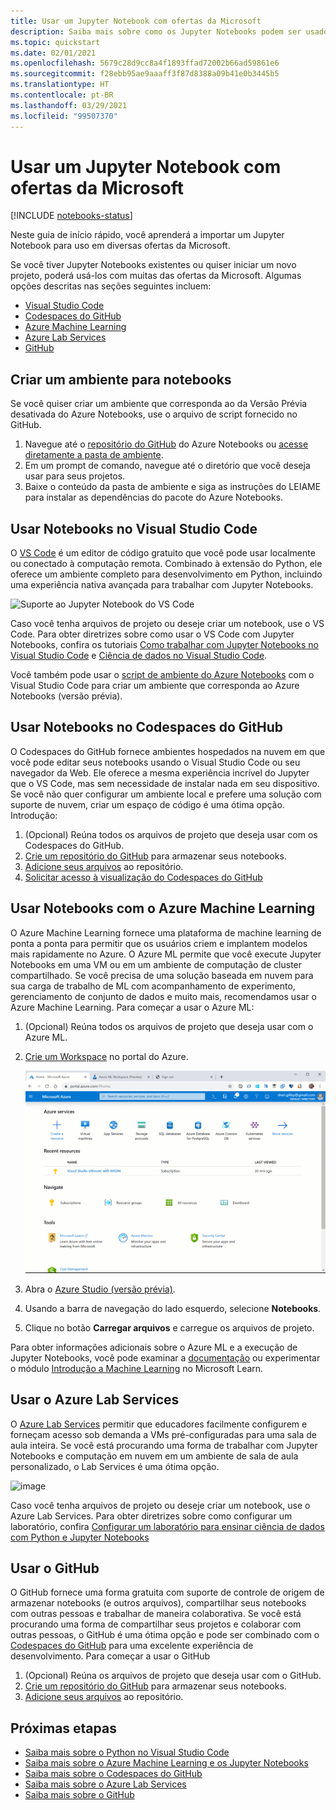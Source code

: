 ```yaml
---
title: Usar um Jupyter Notebook com ofertas da Microsoft
description: Saiba mais sobre como os Jupyter Notebooks podem ser usados com as ofertas da Microsoft.
ms.topic: quickstart
ms.date: 02/01/2021
ms.openlocfilehash: 5679c28d9cc8a4f1893ffad72002b66ad59861e6
ms.sourcegitcommit: f28ebb95ae9aaaff3f87d8388a09b41e0b3445b5
ms.translationtype: HT
ms.contentlocale: pt-BR
ms.lasthandoff: 03/29/2021
ms.locfileid: "99507370"
---
```

# <a name="use-a-jupyter-notebook-with-microsoft-offerings"></a>Usar um Jupyter Notebook com ofertas da Microsoft

[!INCLUDE [notebooks-status](../../includes/notebooks-status.md)]

Neste guia de início rápido, você aprenderá a importar um Jupyter Notebook para uso em diversas ofertas da Microsoft. 

Se você tiver Jupyter Notebooks existentes ou quiser iniciar um novo projeto, poderá usá-los com muitas das ofertas da Microsoft. Algumas opções descritas nas seções seguintes incluem: 
- [Visual Studio Code](#use-notebooks-in-visual-studio-code)
- [Codespaces do GitHub](#use-notebooks-in-github-codespaces)
- [Azure Machine Learning](#use-notebooks-with-azure-machine-learning)
- [Azure Lab Services](#use-azure-lab-services)
- [GitHub](#use-github)

## <a name="create-an-environment-for-notebooks"></a>Criar um ambiente para notebooks

Se você quiser criar um ambiente que corresponda ao da Versão Prévia desativada do Azure Notebooks, use o arquivo de script fornecido no GitHub.

1. Navegue até o [repositório do GitHub](https://github.com/microsoft/AzureNotebooks) do Azure Notebooks ou [acesse diretamente a pasta de ambiente](https://aka.ms/aznbrequirementstxt).
1. Em um prompt de comando, navegue até o diretório que você deseja usar para seus projetos.
1. Baixe o conteúdo da pasta de ambiente e siga as instruções do LEIAME para instalar as dependências do pacote do Azure Notebooks.


## <a name="use-notebooks-in-visual-studio-code"></a>Usar Notebooks no Visual Studio Code

O [VS Code](https://code.visualstudio.com/) é um editor de código gratuito que você pode usar localmente ou conectado à computação remota. Combinado à extensão do Python, ele oferece um ambiente completo para desenvolvimento em Python, incluindo uma experiência nativa avançada para trabalhar com Jupyter Notebooks. 

![Suporte ao Jupyter Notebook do VS Code](media/vs-code-jupyter-notebook.png)

Caso você tenha arquivos de projeto ou deseje criar um notebook, use o VS Code. Para obter diretrizes sobre como usar o VS Code com Jupyter Notebooks, confira os tutoriais [Como trabalhar com Jupyter Notebooks no Visual Studio Code](https://code.visualstudio.com/docs/python/jupyter-support) e [Ciência de dados no Visual Studio Code](https://code.visualstudio.com/docs/python/data-science-tutorial).

Você também pode usar o [script de ambiente do Azure Notebooks](#create-an-environment-for-notebooks) com o Visual Studio Code para criar um ambiente que corresponda ao Azure Notebooks (versão prévia).

## <a name="use-notebooks-in-github-codespaces"></a>Usar Notebooks no Codespaces do GitHub

O Codespaces do GitHub fornece ambientes hospedados na nuvem em que você pode editar seus notebooks usando o Visual Studio Code ou seu navegador da Web. Ele oferece a mesma experiência incrível do Jupyter que o VS Code, mas sem necessidade de instalar nada em seu dispositivo. Se você não quer configurar um ambiente local e prefere uma solução com suporte de nuvem, criar um espaço de código é uma ótima opção. Introdução:
1. (Opcional) Reúna todos os arquivos de projeto que deseja usar com os Codespaces do GitHub.
1. [Crie um repositório do GitHub](https://help.github.com/github/getting-started-with-github/create-a-repo) para armazenar seus notebooks.   
1. [Adicione seus arquivos](https://help.github.com/github/managing-files-in-a-repository/adding-a-file-to-a-repository) ao repositório.
1. [Solicitar acesso à visualização do Codespaces do GitHub](https://github.com/features/codespaces)

## <a name="use-notebooks-with-azure-machine-learning"></a>Usar Notebooks com o Azure Machine Learning

O Azure Machine Learning fornece uma plataforma de machine learning de ponta a ponta para permitir que os usuários criem e implantem modelos mais rapidamente no Azure. O Azure ML permite que você execute Jupyter Notebooks em uma VM ou em um ambiente de computação de cluster compartilhado. Se você precisa de uma solução baseada em nuvem para sua carga de trabalho de ML com acompanhamento de experimento, gerenciamento de conjunto de dados e muito mais, recomendamos usar o Azure Machine Learning. Para começar a usar o Azure ML:

1. (Opcional) Reúna todos os arquivos de projeto que deseja usar com o Azure ML.
1. [Crie um Workspace](../machine-learning/how-to-manage-workspace.md) no portal do Azure.

   ![Criar um workspace](../machine-learning/media/how-to-manage-workspace/create-workspace.gif)
 
1. Abra o [Azure Studio (versão prévia)](https://ml.azure.com/).
1. Usando a barra de navegação do lado esquerdo, selecione **Notebooks**.
1. Clique no botão **Carregar arquivos** e carregue os arquivos de projeto.

Para obter informações adicionais sobre o Azure ML e a execução de Jupyter Notebooks, você pode examinar a [documentação](../machine-learning/how-to-run-jupyter-notebooks.md) ou experimentar o módulo [Introdução a Machine Learning](/learn/modules/intro-to-azure-machine-learning-service/) no Microsoft Learn.


## <a name="use-azure-lab-services"></a>Usar o Azure Lab Services

O [Azure Lab Services](https://azure.microsoft.com/services/lab-services/) permitir que educadores facilmente configurem e forneçam acesso sob demanda a VMs pré-configuradas para uma sala de aula inteira. Se você está procurando uma forma de trabalhar com Jupyter Notebooks e computação em nuvem em um ambiente de sala de aula personalizado, o Lab Services é uma ótima opção.

![image](../lab-services/media/tutorial-setup-classroom-lab/new-lab-button.png)

Caso você tenha arquivos de projeto ou deseje criar um notebook, use o Azure Lab Services. Para obter diretrizes sobre como configurar um laboratório, confira [Configurar um laboratório para ensinar ciência de dados com Python e Jupyter Notebooks](../lab-services/class-type-jupyter-notebook.md)

## <a name="use-github"></a>Usar o GitHub

O GitHub fornece uma forma gratuita com suporte de controle de origem de armazenar notebooks (e outros arquivos), compartilhar seus notebooks com outras pessoas e trabalhar de maneira colaborativa. Se você está procurando uma forma de compartilhar seus projetos e colaborar com outras pessoas, o GitHub é uma ótima opção e pode ser combinado com o [Codespaces do GitHub](#use-notebooks-in-github-codespaces) para uma excelente experiência de desenvolvimento. Para começar a usar o GitHub

1. (Opcional) Reúna os arquivos de projeto que deseja usar com o GitHub.
1. [Crie um repositório do GitHub](https://help.github.com/github/getting-started-with-github/create-a-repo) para armazenar seus notebooks. 
1. [Adicione seus arquivos](https://help.github.com/github/managing-files-in-a-repository/adding-a-file-to-a-repository) ao repositório.

## <a name="next-steps"></a>Próximas etapas

- [Saiba mais sobre o Python no Visual Studio Code](https://code.visualstudio.com/docs/python/python-tutorial)
- [Saiba mais sobre o Azure Machine Learning e os Jupyter Notebooks](../machine-learning/how-to-run-jupyter-notebooks.md)
- [Saiba mais sobre o Codespaces do GitHub](https://github.com/features/codespaces)
- [Saiba mais sobre o Azure Lab Services](https://azure.microsoft.com/services/lab-services/)
- [Saiba mais sobre o GitHub](https://help.github.com/github/getting-started-with-github/)
